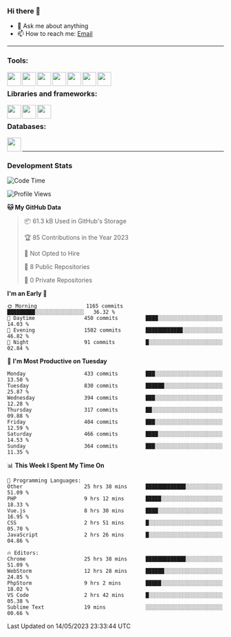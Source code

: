 ### Hi there 👋

- 💬 Ask me about anything
- 📫 How to reach me: [Email]

---

### Tools:
<img align='left' height="32" width="32" src="https://cdn.jsdelivr.net/npm/simple-icons@4.8.0/icons/phpstorm.svg" />
<img align='left' height="32" width="32" src="https://cdn.jsdelivr.net/npm/simple-icons@4.8.0/icons/webstorm.svg" />
<img align='left' height="32" width="32" src="https://cdn.jsdelivr.net/npm/simple-icons@4.8.0/icons/visualstudiocode.svg" />
<img align='left' height="32" width="32" src="https://cdn.jsdelivr.net/npm/simple-icons@4.8.0/icons/sublimetext.svg" />
<img align='left' height="32" width="32" src="https://cdn.jsdelivr.net/npm/simple-icons@4.8.0/icons/laragon.svg" />
<img align='left' height="32" width="32" src="https://cdn.jsdelivr.net/npm/simple-icons@4.8.0/icons/docker.svg" />
<img align='left' height="32" width="32" src="https://cdn.jsdelivr.net/npm/simple-icons@4.8.0/icons/amazonaws.svg" />
<br>

### Libraries and frameworks:
<img align='left' height="32" width="32" src="https://cdn.jsdelivr.net/npm/simple-icons@4.8.0/icons/laravel.svg" />
<img align='left' height="32" width="32" src="https://cdn.jsdelivr.net/npm/simple-icons@4.8.0/icons/vue-dot-js.svg" />
<img align='left' height="32" width="32" src="https://cdn.jsdelivr.net/npm/simple-icons@4.8.0/icons/jquery.svg" />
<br>

### Databases:
<img align='left' height="32" width="32" src="https://cdn.jsdelivr.net/npm/simple-icons@4.8.0/icons/mysql.svg" />
<br>

---
### Development Stats
<!--START_SECTION:waka-->
![Code Time](http://img.shields.io/badge/Code%20Time-1%2C576%20hrs%2019%20mins-blue)

![Profile Views](http://img.shields.io/badge/Profile%20Views-6-blue)

**🐱 My GitHub Data** 

> 📦 61.3 kB Used in GitHub's Storage 
 > 
> 🏆 85 Contributions in the Year 2023
 > 
> 🚫 Not Opted to Hire
 > 
> 📜 8 Public Repositories 
 > 
> 🔑 0 Private Repositories 
 > 
**I'm an Early 🐤** 

```text
🌞 Morning                1165 commits        █████████░░░░░░░░░░░░░░░░   36.32 % 
🌆 Daytime                450 commits         ████░░░░░░░░░░░░░░░░░░░░░   14.03 % 
🌃 Evening                1502 commits        ████████████░░░░░░░░░░░░░   46.82 % 
🌙 Night                  91 commits          █░░░░░░░░░░░░░░░░░░░░░░░░   02.84 % 
```
📅 **I'm Most Productive on Tuesday** 

```text
Monday                   433 commits         ███░░░░░░░░░░░░░░░░░░░░░░   13.50 % 
Tuesday                  830 commits         ██████░░░░░░░░░░░░░░░░░░░   25.87 % 
Wednesday                394 commits         ███░░░░░░░░░░░░░░░░░░░░░░   12.28 % 
Thursday                 317 commits         ██░░░░░░░░░░░░░░░░░░░░░░░   09.88 % 
Friday                   404 commits         ███░░░░░░░░░░░░░░░░░░░░░░   12.59 % 
Saturday                 466 commits         ████░░░░░░░░░░░░░░░░░░░░░   14.53 % 
Sunday                   364 commits         ███░░░░░░░░░░░░░░░░░░░░░░   11.35 % 
```


📊 **This Week I Spent My Time On** 

```text
💬 Programming Languages: 
Other                    25 hrs 38 mins      █████████████░░░░░░░░░░░░   51.09 % 
PHP                      9 hrs 12 mins       █████░░░░░░░░░░░░░░░░░░░░   18.33 % 
Vue.js                   8 hrs 30 mins       ████░░░░░░░░░░░░░░░░░░░░░   16.95 % 
CSS                      2 hrs 51 mins       █░░░░░░░░░░░░░░░░░░░░░░░░   05.70 % 
JavaScript               2 hrs 26 mins       █░░░░░░░░░░░░░░░░░░░░░░░░   04.86 % 

🔥 Editors: 
Chrome                   25 hrs 38 mins      █████████████░░░░░░░░░░░░   51.09 % 
WebStorm                 12 hrs 28 mins      ██████░░░░░░░░░░░░░░░░░░░   24.85 % 
PhpStorm                 9 hrs 2 mins        █████░░░░░░░░░░░░░░░░░░░░   18.02 % 
VS Code                  2 hrs 42 mins       █░░░░░░░░░░░░░░░░░░░░░░░░   05.38 % 
Sublime Text             19 mins             ░░░░░░░░░░░░░░░░░░░░░░░░░   00.66 % 
```


 Last Updated on 14/05/2023 23:33:44 UTC
<!--END_SECTION:waka-->

[huyviet]: https://huyviet.vn/
[EMAIl]: https://mail.google.com/mail/u/0/?fs=1&tf=cm&source=mailto&to=huynguyenviet0110@gmail.com
